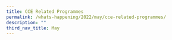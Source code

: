 ```yaml
---
title: CCE Related Programmes
permalink: /whats-happening/2022/may/cce-related-programmes/
description: ""
third_nav_title: May
---
```

